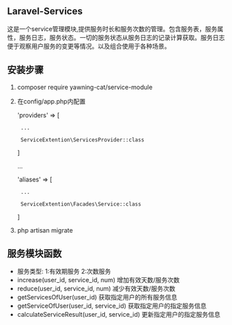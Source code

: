 ## Laravel-Services
  这是一个service管理模块,提供服务时长和服务次数的管理。包含服务表，服务属性，服务日志，服务状态。一切的服务状态从服务日志的记录计算获取。服务日志便于观察用户服务的变更等情况。以及组合使用于各种场景。

## 安装步骤
1. composer require yawning-cat/service-module
2. 在config/app.php内配置

	'providers' => [

		...

		ServiceExtention\ServicesProvider::class

	]

	...

	'aliases' => [

		...

		ServiceExtention\Facades\Service::class
		
	]

3. php artisan migrate

## 服务模块函数
 - 服务类型: 1:有效期服务 2:次数服务
 - increase(user_id, service_id, num) 增加有效天数/服务次数
 - reduce(user_id, service_id, num) 减少有效天数/服务次数
 - getServicesOfUser(user_id) 获取指定用户的所有服务信息
 - getServiceOfUser(user_id, service_id) 获取指定用户的指定服务信息
 - calculateServiceResult(user_id, service_id) 更新指定用户的指定服务信息